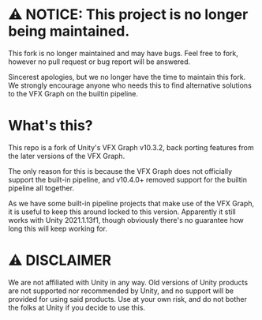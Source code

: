 # ⚠️ NOTICE: This project is no longer being maintained.
This fork is no longer maintained and may have bugs. Feel free to fork, however no pull request or bug report will be answered.  

Sincerest apologies, but we no longer have the time to maintain this fork. We strongly encourage anyone who needs this to find alternative solutions to the VFX Graph on the builtin pipeline.


# What's this?
This repo is a fork of Unity's VFX Graph v10.3.2, back porting features from the later versions of the VFX Graph.

The only reason for this is because the VFX Graph does not officially support the built-in pipeline, and v10.4.0+ removed support for the builtin pipeline all together.

As we have some built-in pipeline projects that make use of the VFX Graph, it is useful to keep this around locked to this version. Apparently it still works with Unity 2021.1.13f1, though obviously there's no guarantee how long this will keep working for.


# ⚠️ DISCLAIMER
We are not affiliated with Unity in any way. Old versions of Unity products are not supported nor recommended by Unity, and no support will be provided for using said products. Use at your own risk, and do not bother the folks at Unity if you decide to use this.
